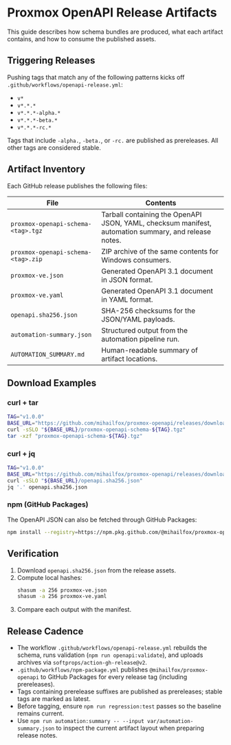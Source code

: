 # Proxmox OpenAPI Release Artifacts

This guide describes how schema bundles are produced, what each artifact contains, and how to consume the published assets.

## Triggering Releases

Pushing tags that match any of the following patterns kicks off `.github/workflows/openapi-release.yml`:

- `v*`
- `v*.*.*`
- `v*.*.*-alpha.*`
- `v*.*.*-beta.*`
- `v*.*.*-rc.*`

Tags that include `-alpha.`, `-beta.`, or `-rc.` are published as prereleases. All other tags are considered stable.

## Artifact Inventory

Each GitHub release publishes the following files:

| File | Contents |
| ---- | -------- |
| `proxmox-openapi-schema-<tag>.tgz` | Tarball containing the OpenAPI JSON, YAML, checksum manifest, automation summary, and release notes. |
| `proxmox-openapi-schema-<tag>.zip` | ZIP archive of the same contents for Windows consumers. |
| `proxmox-ve.json` | Generated OpenAPI 3.1 document in JSON format. |
| `proxmox-ve.yaml` | Generated OpenAPI 3.1 document in YAML format. |
| `openapi.sha256.json` | SHA-256 checksums for the JSON/YAML payloads. |
| `automation-summary.json` | Structured output from the automation pipeline run. |
| `AUTOMATION_SUMMARY.md` | Human-readable summary of artifact locations. |

## Download Examples

### curl + tar

```bash
TAG="v1.0.0"
BASE_URL="https://github.com/mihailfox/proxmox-openapi/releases/download/${TAG}"
curl -sSLO "${BASE_URL}/proxmox-openapi-schema-${TAG}.tgz"
tar -xzf "proxmox-openapi-schema-${TAG}.tgz"
```

### curl + jq

```bash
TAG="v1.0.0"
BASE_URL="https://github.com/mihailfox/proxmox-openapi/releases/download/${TAG}"
curl -sSLO "${BASE_URL}/openapi.sha256.json"
jq '.' openapi.sha256.json
```

### npm (GitHub Packages)

The OpenAPI JSON can also be fetched through GitHub Packages:

```bash
npm install --registry=https://npm.pkg.github.com/@mihailfox/proxmox-openapi
```

## Verification

1. Download `openapi.sha256.json` from the release assets.
2. Compute local hashes:
   ```bash
   shasum -a 256 proxmox-ve.json
   shasum -a 256 proxmox-ve.yaml
   ```
3. Compare each output with the manifest.

## Release Cadence

- The workflow `.github/workflows/openapi-release.yml` rebuilds the schema, runs validation (`npm run openapi:validate`), and uploads archives via `softprops/action-gh-release@v2`.
- `.github/workflows/npm-package.yml` publishes `@mihailfox/proxmox-openapi` to GitHub Packages for every release tag (including prereleases).
- Tags containing prerelease suffixes are published as prereleases; stable tags are marked as latest.
- Before tagging, ensure `npm run regression:test` passes so the baseline remains current.
- Use `npm run automation:summary -- --input var/automation-summary.json` to inspect the current artifact layout when preparing release notes.
